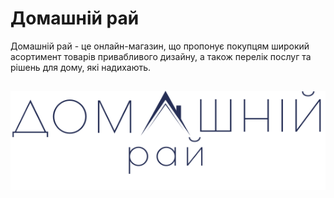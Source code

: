 # Домашній рай

Домашній рай - це онлайн-магазин, що пропонує покупцям широкий асортимент товарів привабливого дизайну, а також перелік послуг та рішень для дому, які надихають.
##
![](https://github.com/fromscrtch/project-weasel/blob/main/public/logo.svg)
